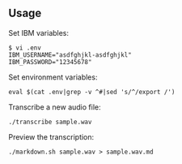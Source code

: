 ## Usage

Set IBM variables:

    $ vi .env
    IBM_USERNAME="asdfghjkl-asdfghjkl"
    IBM_PASSWORD="12345678"

Set environment variables:

    eval $(cat .env|grep -v ^#|sed 's/^/export /')

Transcribe a new audio file:

    ./transcribe sample.wav

Preview the transcription:

    ./markdown.sh sample.wav > sample.wav.md
